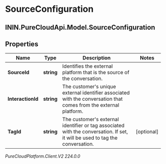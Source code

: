 # SourceConfiguration

## ININ.PureCloudApi.Model.SourceConfiguration

## Properties

|Name | Type | Description | Notes|
|------------ | ------------- | ------------- | -------------|
| **SourceId** | **string** | Identifies the external platform that is the source of the conversation. | |
| **InteractionId** | **string** | The customer&#39;s unique external identifier associated with the conversation that comes from the external platform. | |
| **TagId** | **string** | The customer&#39;s external identifier or tag associated with the conversation. If set, it will be used to tag the conversation. | [optional] |



_PureCloudPlatform.Client.V2 224.0.0_
